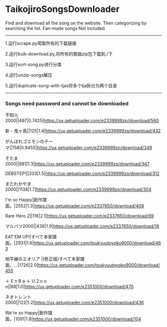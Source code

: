 # TaikojiroSongsDownloader
Find and download all the song on the website.
Then categorizing by searching the list.
Fan-made songs Not included.

---

1.运行scrape.py爬取所有的下载链接

2.运行bulk-download.py,将所有的歌曲zip包下载到./下

3.运行sort-song.py进行分类

4.运行unzip-songs解压

5.运行duplicate-song-with-tjas将多个tja拆分为两个目录


---
### Songs need password and cannot be downloaded
不知火2000|<span aria-hidden="true" class="glyphicon glyphicon-lock"></span>|497|0.7425|https://ux.getuploader.com/e2339999zp/download/560

新・鬼ヶ島|<span aria-hidden="true" class="glyphicon glyphicon-lock"></span>|125|1.4|https://ux.getuploader.com/e2339999zp/download/432

がんばれゴエモンのテーマ|<span aria-hidden="true" class="glyphicon glyphicon-lock"></span>|158|0.9455|https://ux.getuploader.com/e2339999zp/download/349

そたま2000|<span aria-hidden="true" class="glyphicon glyphicon-lock"></span>|881|1.3|https://ux.getuploader.com/e2339999zp/download/347

DEBSTEP!|<span aria-hidden="true" class="glyphicon glyphicon-lock"></span>|333|1.5|https://ux.getuploader.com/e2339999zp/download/312

またわかやま2000|<span aria-hidden="true" class="glyphicon glyphicon-lock"></span>|1138|1.7|https://ux.getuploader.com/e2339999zp/download/304

I\'m so Happy|創作譜面。|2552|1.3|https://ux.getuploader.com/e2337650/download/408

Rare Hero 2|<span aria-hidden="true" class="glyphicon glyphicon-lock"></span>|116|2.1|https://ux.getuploader.com/e2337650/download/69

マルバツ2000|<span aria-hidden="true" class="glyphicon glyphicon-lock"></span>|439|1.9|https://ux.getuploader.com/e2337650/download/18

EAT\'EM UP!|すべて本家譜面。|2931|1.6|https://ux.getuploader.com/toukyuutoyoko9000/download/463

地平線のエオリア |(修正版)すべて本家譜面。...|1726|2.0|https://ux.getuploader.com/toukyuutoyoko9000/download/455

＋ E n B a ＋ U 2 o o o|<span aria-hidden="true" class="glyphicon glyphicon-lock"></span>|88|1.0|https://ux.getuploader.com/e2351000/download/470

ネオトレント2000|<span aria-hidden="true" class="glyphicon glyphicon-lock"></span>|122|1.2|https://ux.getuploader.com/e2351000/download/436

We\'re so Happy|創作譜面。|1091|1.8|https://ux.getuploader.com/e2351000/download/104
